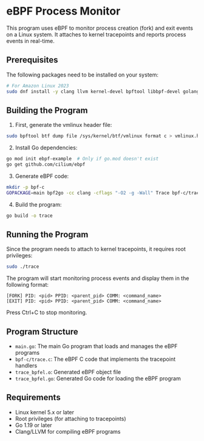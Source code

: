 # eBPF Process Monitor

This program uses eBPF to monitor process creation (fork) and exit events on a Linux system. It attaches to kernel tracepoints and reports process events in real-time.

## Prerequisites

The following packages need to be installed on your system:

```bash
# For Amazon Linux 2023
sudo dnf install -y clang llvm kernel-devel bpftool libbpf-devel golang
```

## Building the Program

1. First, generate the vmlinux header file:
```bash
sudo bpftool btf dump file /sys/kernel/btf/vmlinux format c > vmlinux.h
```

2. Install Go dependencies:
```bash
go mod init ebpf-example  # Only if go.mod doesn't exist
go get github.com/cilium/ebpf
```

3. Generate eBPF code:
```bash
mkdir -p bpf-c
GOPACKAGE=main bpf2go -cc clang -cflags "-O2 -g -Wall" Trace bpf-c/trace.c -- -I/usr/include/bpf -I.
```

4. Build the program:
```bash
go build -o trace
```

## Running the Program

Since the program needs to attach to kernel tracepoints, it requires root privileges:

```bash
sudo ./trace
```

The program will start monitoring process events and display them in the following format:
```
[FORK] PID: <pid> PPID: <parent_pid> COMM: <command_name>
[EXIT] PID: <pid> PPID: <parent_pid> COMM: <command_name>
```

Press Ctrl+C to stop monitoring.

## Program Structure

- `main.go`: The main Go program that loads and manages the eBPF programs
- `bpf-c/trace.c`: The eBPF C code that implements the tracepoint handlers
- `trace_bpfel.o`: Generated eBPF object file
- `trace_bpfel.go`: Generated Go code for loading the eBPF program

## Requirements

- Linux kernel 5.x or later
- Root privileges (for attaching to tracepoints)
- Go 1.19 or later
- Clang/LLVM for compiling eBPF programs 